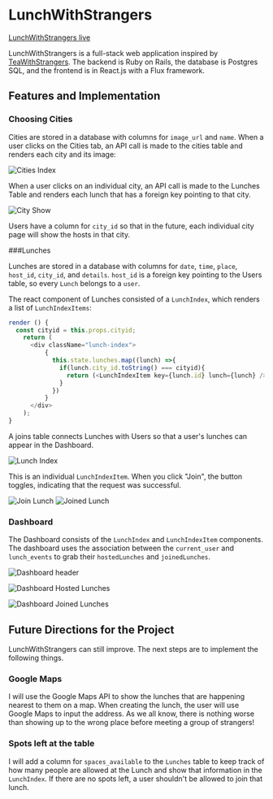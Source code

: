 # LunchWithStrangers

[LunchWithStrangers live][heroku]

[heroku]: https://lunchwithstrangerss.herokuapp.com
[TWS]: https://teawithstrangers.com

LunchWithStrangers is a full-stack web application inspired by [TeaWithStrangers][TWS]. The backend is Ruby on Rails, the database is Postgres SQL, and the frontend is in React.js with a Flux framework.


## Features and Implementation

### Choosing Cities

Cities are stored in a database with columns for `image_url` and `name`. When a user clicks on the Cities tab, an API call is made to the cities table and renders each city and its image:

![Cities Index](docs/wireframes/city_index.png)

When a user clicks on an individual city, an API call is made to the Lunches Table and renders each lunch that has a foreign key pointing to that city.

![City Show](docs/wireframes/city_show.png)

Users have a column for `city_id` so that in the future, each individual city page will show the hosts in that city.


###Lunches

Lunches are stored in a database with columns for `date`, `time`, `place`, `host_id`, `city_id`, and `details`. `host_id` is a foreign key pointing to the Users table, so every `Lunch` belongs to a `user`.

The react component of Lunches consisted of a `LunchIndex`, which renders a list of `LunchIndexItems`:

```javascript
render () {
  const cityid = this.props.cityid;
    return (
      <div className="lunch-index">
          {
            this.state.lunches.map((lunch) =>{
              if(lunch.city_id.toString() === cityid){
                return (<LunchIndexItem key={lunch.id} lunch={lunch} />);
              }
            })
          }
      </div>
    );
}

```

A joins table connects Lunches with Users so that a user's lunches can appear in the Dashboard.

![Lunch Index](docs/wireframes/lunch_index.png)

This is an individual `LunchIndexItem`. When you click "Join", the button toggles, indicating that the request was successful.

![Join Lunch](docs/wireframes/join.png)
![Joined Lunch](docs/wireframes/unjoin.png)


### Dashboard

The Dashboard consists of the `LunchIndex` and `LunchIndexItem` components. The dashboard uses the association between the `current_user` and `lunch_events` to grab their `hostedLunches` and `joinedLunches`.

![Dashboard header](docs/wireframes/dashboard_header.png)

![Dashboard Hosted Lunches](docs/wireframes/hosted_lunches.png)

![Dashboard Joined Lunches](docs/wireframes/joined_lunches.png)


## Future Directions for the Project

LunchWithStrangers can still improve. The next steps are to implement the following things.


### Google Maps

I will use the Google Maps API to show the lunches that are happening nearest to them on a map. When creating the lunch, the user will use Google Maps to input the address. As we all know, there is nothing worse than showing up to the wrong place before meeting a group of strangers!

### Spots left at the table

I will add a column for `spaces_available` to the `Lunches` table to keep track of how many people are allowed at the Lunch and show that information in the `LunchIndex`. If there are no spots left, a user shouldn't be allowed to join that lunch.
